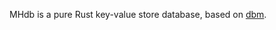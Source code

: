 
MHdb is a pure Rust key-value store database, based on
[dbm](https://en.wikipedia.org/wiki/DBM_(computing)).
